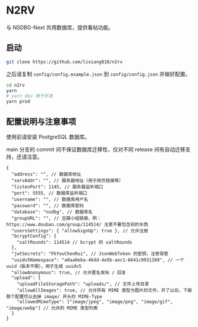 # N2RV

与 NSDBG-Next 共用数据库，提供看帖功能。

## 启动

```bash
git clone https://github.com/lixiang810/n2rv
```
之后请复制 `config/config.example.json` 到 `config/config.json` 并做好配置。
```bash
cd n2rv
yarn
# yarn dev 用于开发
yarn prod
```

## 配置说明与注意事项

使用前请安装 PostgreSQL 数据库。

main 分支的 commit 间不保证数据库迁移性，仅对不同 release 间有自动迁移支持，还请注意。

```jsonc
{
  "address": "", // 数据库地址
  "servAddr": "", // 服务器地址（用于网页链接等）
  "listenPort": 1145, // 服务器监听端口
  "port": 5555, // 数据库监听端口
  "username": "", // 数据库用户名
  "password": "", // 数据库密码
  "database": "nsdbg", // 数据库名
  "groupURL": "", // 豆瓣小组链接，例：https://www.douban.com/group/114514/ 注意不要包含别的东西
  "usersSettings": { "allowSignUp": true }, // 允许注册
  "bcryptConfig": {
    "saltRounds": 114514 // bcrypt 的 saltRounds
  },
  "jwtSecrets": "FkYouChenRui", // JsonWebToken 的密钥，注意保管
  "uuidv5Namespace": "a0aa0eba-46dd-4e5b-aec1-6641c9931269", // 一个 uuid（版本不限），用于生成 uuidv5
  "allowAnonymous": true, // 允许匿名发帖 / 回复
  "upload": {
    "uploadFileStoragePath": "uploads/", // 文件上传目录
    "allowAllImages": true, // 允许所有 MIME 类型为图片的文件，开了以后，下面那个配置可以去掉 image/ 开头的 MIME-Type
    "allowedMimeType": ["image/jpeg", "image/png", "image/gif", "image/webp"] // 允许的 MIME 类型列表
  }
}
```
